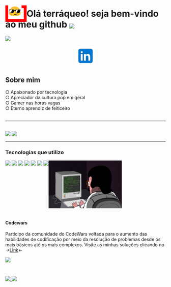 <h1>
   <span style="border:9px solid red; ">
    <img style="height:1.5em; width:auto; vertical-align:-0.1em;" src="https://raw.githubusercontent.com/Lfbyte/Lfbyte/refs/heads/main/imagens/look.gif" />
   </span>
    <b>
     Olá terráqueo! seja bem-vindo ao meu github
  </b>
  <span>
    <img style="height:1.5em; width:auto; vertical-align:-0.1em;" src="https://fonts.gstatic.com/s/e/notoemoji/latest/1f44b/512.webp"/>
 </span>
</h1>
<img src="https://komarev.com/ghpvc/?username=lfbyte&style=for-the-badge&label=visitaram" />
<p align="center">
   <a href="https://www.linkedin.com/in/contato07">
      <img height="60px" src="https://raw.githubusercontent.com/Lfbyte/Lfbyte/refs/heads/main/imagens/linkedin.webp" />            
   </a>
</p>
  




<h2>Sobre mim</h2>
 ○ Apaixonado por tecnologia<br />
 ○ Apreciador da cultura pop em geral <br />
 ○ Gamer nas horas vagas <br />
 ○ Eterno aprendiz de feiticeiro
 <br /> 
 <br />

<hr />


<br>
  <div>
    <img height="180em" src="https://github-readme-stats.vercel.app/api?username=lfbyte&show_icons=true&theme=radical">
    <img height="180em" src="https://github-readme-stats.vercel.app/api/top-langs/?username=lfbyte&layout=compact&theme=radical">
  </div>
<hr />
      
### Tecnologias que utilizo
<div style="display:inline-block;">
    <img src="https://img.shields.io/badge/HTML5-E34F26?style=for-the-badge&logo=html5&logoColor=white">
    <img src="https://img.shields.io/badge/CSS3-1572B6?style=for-the-badge&logo=css3&logoColor=white">
    <img src="https://img.shields.io/badge/JavaScript-323330?style=for-the-badge&logo=javascript&logoColor=F7DF1E">
    <img src="https://img.shields.io/badge/React-20232A?style=for-the-badge&logo=react&logoColor=61DAFB">
    <img src="https://img.shields.io/badge/Python-14354C?style=for-the-badge&logo=python&logoColor=white">
    <img src="https://img.shields.io/badge/PHP-777BB4?style=for-the-badge&logo=php&logoColor=white">
    <img src="https://img.shields.io/badge/Linux-FCC624?style=for-the-badge&logo=linux&logoColor=black">
  <img height="150" width="230" align="right" src="https://raw.githubusercontent.com/Lfbyte/Lfbyte/refs/heads/main/imagens/programming.gif">  
</div>
<br />
<br />
<h4>Codewars</h4>

Participo da comunidade do CodeWars voltada para o aumento das habilidades de codificação por meio
da resolução de problemas desde os mais básicos até os mais complexos. Visite as minhas soluções clicando no ->[Link](https://www.codewars.com/users/Tr0nGuy)<-

<img src="https://www.codewars.com/users/Tr0nGuy/badges/large">
<h1></h1>

<div> 
  <span>
   <a href="https://www.linkedin.com/in/contato07">
      <img src="https://img.shields.io/badge/LinkedIn-0077B5?style=for-the-badge&logo=linkedin&logoColor=white">
  </a>
 
 </span>
  <span>
    <a href="mailto:luiz.contato07@gmail.com">
     <img src="https://img.shields.io/badge/Gmail-D14836?style=for-the-badge&logo=gmail&logoColor=white">
    </a>
</div>
